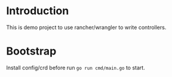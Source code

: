# Introduction

This is demo project to use rancher/wrangler to write controllers.

# Bootstrap

Install config/crd before run `go run cmd/main.go` to start.